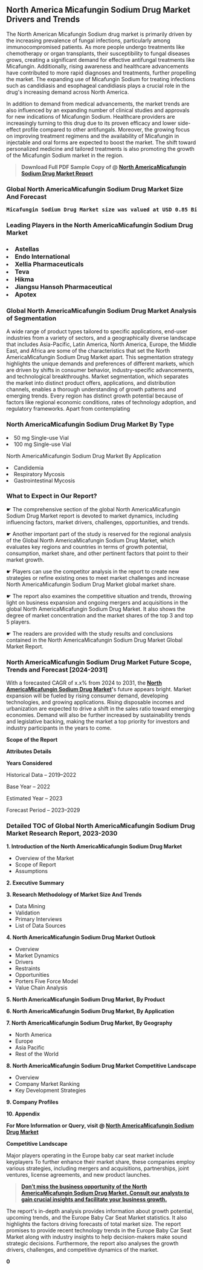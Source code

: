 <p> <h2>North America Micafungin Sodium Drug Market Drivers and Trends</h2><p>The North American Micafungin Sodium drug market is primarily driven by the increasing prevalence of fungal infections, particularly among immunocompromised patients. As more people undergo treatments like chemotherapy or organ transplants, their susceptibility to fungal diseases grows, creating a significant demand for effective antifungal treatments like Micafungin. Additionally, rising awareness and healthcare advancements have contributed to more rapid diagnoses and treatments, further propelling the market. The expanding use of Micafungin Sodium for treating infections such as candidiasis and esophageal candidiasis plays a crucial role in the drug's increasing demand across North America.</p><p>In addition to demand from medical advancements, the market trends are also influenced by an expanding number of clinical studies and approvals for new indications of Micafungin Sodium. Healthcare providers are increasingly turning to this drug due to its proven efficacy and lower side-effect profile compared to other antifungals. Moreover, the growing focus on improving treatment regimens and the availability of Micafungin in injectable and oral forms are expected to boost the market. The shift toward personalized medicine and tailored treatments is also promoting the growth of the Micafungin Sodium market in the region.</p></p><blockquote id="" class=""><strong>Download Full PDF Sample Copy of @&nbsp;<a href="https://www.verifiedmarketreports.com/download-sample/?rid=423728&utm_source=GitHub-Jan&utm_medium=262" target="_blank">North AmericaMicafungin Sodium Drug Market Report</a>&nbsp;&nbsp;</strong></blockquote><h3 id="" class=""><strong>Global&nbsp;North AmericaMicafungin Sodium Drug Market Size And Forecast</strong></h3><pre class="reader-text-block__code-block"><strong>Micafungin Sodium Drug Market size was valued at USD 0.85 Billion in 2022 and is projected to reach USD 1.5 Billion by 2030, growing at a CAGR of 7.5% from 2024 to 2030.</strong></pre><h3 id="" class="">Leading Players in the&nbsp;North AmericaMicafungin Sodium Drug Market</h3><h3 class=""></Li><Li>Astellas</Li><Li> Endo International</Li><Li> Xellia Pharmaceuticals</Li><Li> Teva</Li><Li> Hikma</Li><Li> Jiangsu Hansoh Pharmaceutical</Li><Li> Apotex</h3><h3 id="" class="">Global&nbsp;North AmericaMicafungin Sodium Drug Market Analysis of Segmentation</h3><p id="" class="">A wide range of product types tailored to specific applications, end-user industries from a variety of sectors, and a geographically diverse landscape that includes Asia-Pacific, Latin America, North America, Europe, the Middle East, and Africa are some of the characteristics that set the North AmericaMicafungin Sodium Drug Market apart. This segmentation strategy highlights the unique demands and preferences of different markets, which are driven by shifts in consumer behavior, industry-specific advancements, and technological breakthroughs. Market segmentation, which separates the market into distinct product offers, applications, and distribution channels, enables a thorough understanding of growth patterns and emerging trends. Every region has distinct growth potential because of factors like regional economic conditions, rates of technology adoption, and regulatory frameworks. Apart from contemplating</p><h3 id="" class="">North AmericaMicafungin Sodium Drug Market&nbsp;By Type</h3><p></Li><Li>50 mg Single-use Vial</Li><Li> 100 mg Single-use Vial</p><div class="" data-test-id=""><p>North AmericaMicafungin Sodium Drug Market&nbsp;By Application</p></div><p class=""></Li><Li>Candidemia</Li><Li> Respiratory Mycosis</Li><Li> Gastrointestinal Mycosis</p><div class="" data-test-id=""><h3><span class="">What to Expect in Our Report?</span></h3></div><div class="" data-test-id=""><p><span class="">☛ The comprehensive section of the global North AmericaMicafungin Sodium Drug Market report is devoted to market dynamics, including influencing factors, market drivers, challenges, opportunities, and trends.</span></p></div><div class="" data-test-id=""><p><span class="">☛ Another important part of the study is reserved for the regional analysis of the Global North AmericaMicafungin Sodium Drug Market, which evaluates key regions and countries in terms of growth potential, consumption, market share, and other pertinent factors that point to their market growth.</span></p></div><div class="" data-test-id=""><p><span class="">☛ Players can use the competitor analysis in the report to create new strategies or refine existing ones to meet market challenges and increase North AmericaMicafungin Sodium Drug Market global market share.</span></p></div><div class="" data-test-id=""><p><span class="">☛ The report also examines the competitive situation and trends, throwing light on business expansion and ongoing mergers and acquisitions in the global North AmericaMicafungin Sodium Drug Market. It also shows the degree of market concentration and the market shares of the top 3 and top 5 players.</span></p></div><div class="" data-test-id=""><p><span class="">☛ The readers are provided with the study results and conclusions contained in the North AmericaMicafungin Sodium Drug Market Global Market Report.</span></p></div><div class="" data-test-id=""><h3><span class="">North AmericaMicafungin Sodium Drug Market Future Scope, Trends and Forecast [2024-2031]</span></h3></div><div class="" data-test-id=""><p><span class="">With a forecasted CAGR of x.x% from 2024 to 2031, the <strong><a href="https://www.verifiedmarketreports.com/download-sample/?rid=423728&utm_source=GitHub-Jan&utm_medium=262" target="_blank">North AmericaMicafungin Sodium Drug Market</a>'</strong>s future appears bright. Market expansion will be fueled by rising consumer demand, developing technologies, and growing applications. Rising disposable incomes and urbanization are expected to drive a shift in the sales ratio toward emerging economies. Demand will also be further increased by sustainability trends and legislative backing, making the market a top priority for investors and industry participants in the years to come.</span></p><p id="ember66" class="ember-view reader-text-block__paragraph"><strong>Scope of the Report</strong></p><p id="ember67" class="ember-view reader-text-block__paragraph"><strong>Attributes Details</strong></p><p id="ember68" class="ember-view reader-text-block__paragraph"><strong>Years Considered</strong></p><p id="ember69" class="ember-view reader-text-block__paragraph">Historical Data &ndash; 2019&ndash;2022</p><p id="ember70" class="ember-view reader-text-block__paragraph">Base Year &ndash; 2022</p><p id="ember71" class="ember-view reader-text-block__paragraph">Estimated Year &ndash; 2023</p><p id="ember72" class="ember-view reader-text-block__paragraph">Forecast Period &ndash; 2023&ndash;2029</p></div><h3 id="" class="">Detailed TOC of Global North AmericaMicafungin Sodium Drug Market Research Report, 2023-2030</h3><p id="" class=""><strong>1. Introduction of the North AmericaMicafungin Sodium Drug Market</strong></p><ul><li>Overview of the Market</li><li>Scope of Report</li><li>Assumptions</li></ul><p id="" class=""><strong>2. Executive Summary</strong></p><p id="" class=""><strong>3. Research Methodology of Market Size And Trends</strong></p><ul><li>Data Mining</li><li>Validation</li><li>Primary Interviews</li><li>List of Data Sources</li></ul><p id="" class=""><strong>4. North AmericaMicafungin Sodium Drug Market Outlook</strong></p><ul><li>Overview</li><li>Market Dynamics</li><li>Drivers</li><li>Restraints</li><li>Opportunities</li><li>Porters Five Force Model</li><li>Value Chain Analysis</li></ul><p id="" class=""><strong>5. North AmericaMicafungin Sodium Drug Market, By Product</strong></p><p id="" class=""><strong>6. North AmericaMicafungin Sodium Drug Market, By Application</strong></p><p id="" class=""><strong>7. North AmericaMicafungin Sodium Drug Market, By Geography</strong></p><ul><li>North America</li><li>Europe</li><li>Asia Pacific</li><li>Rest of the World</li></ul><p id="" class=""><strong>8. North AmericaMicafungin Sodium Drug Market Competitive Landscape</strong></p><ul><li>Overview</li><li>Company Market Ranking</li><li>Key Development Strategies</li></ul><p id="" class=""><strong>9. Company Profiles</strong></p><p id="" class=""><strong>10. Appendix</strong></p><p><strong>For More Information or Query, visit&nbsp;@ <a href="https://www.verifiedmarketreports.com/product/micafungin-sodium-drug-market/" target="_blank">North AmericaMicafungin Sodium Drug Market</a></strong></p><p id="ember61" class="ember-view reader-text-block__paragraph"><strong>Competitive Landscape</strong></p><p id="ember62" class="ember-view reader-text-block__paragraph">Major players operating in the Europe baby car seat market include keyplayers To further enhance their market share, these companies employ various strategies, including mergers and acquisitions, partnerships, joint ventures, license agreements, and new product launches.</p><blockquote id="ember63" class="ember-view reader-text-block__blockquote"><strong><a href="https://www.verifiedmarketreports.com/download-sample/?rid=423728&utm_source=GitHub-Jan&utm_medium=262" target="_blank">Don&rsquo;t miss the business opportunity of the North AmericaMicafungin Sodium Drug Market. Consult our analysts to gain crucial insights and facilitate your business growth.</a></strong></blockquote><p id="ember64" class="ember-view reader-text-block__paragraph">The report's in-depth analysis provides information about growth potential, upcoming trends, and the Europe Baby Car Seat Market statistics. It also highlights the factors driving forecasts of total market size. The report promises to provide recent technology trends in the Europe Baby Car Seat Market along with industry insights to help decision-makers make sound strategic decisions. Furthermore, the report also analyses the growth drivers, challenges, and competitive dynamics of the market.</p><p class="ember-view reader-text-block__paragraph"><strong>0</strong></p>
